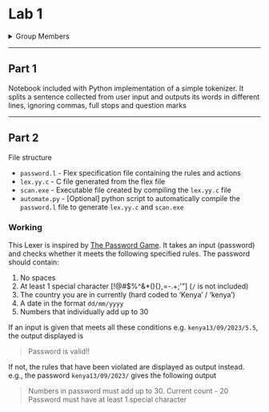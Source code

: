 # Lab 1

<details>
  <summary>Group Members</summary>

- 134338 
- 136047 
- 129277 
- 135114 
- 136809 
- 134022
- 135012
- 134469
</details>

---
## Part 1
Notebook included with Python implementation of a simple tokenizer. It splits a sentence collected from user input and outputs its words in different lines, ignoring commas, full stops and question marks

---
## Part 2

File structure

- `password.l` - Flex specification file containing the rules and actions
- `lex.yy.c` - C file generated from the flex file
- `scan.exe` -  Executable file created by compiling the `lex.yy.c` file
- `automate.py` - [Optional] python script to automatically compile the `password.l`  file to generate `lex.yy.c` and `scan.exe`

### Working

This Lexer is inspired by [The Password Game](https://neal.fun/password-game/). It takes an input (password) and checks whether it meets the following specified rules. The password should contain:

1. No spaces
2. At least 1 special character [!@#$%^&*(){},=-.+;'”] (`/` is not included)
3.  The country you are in currently (hard coded to ‘Kenya’ / ‘kenya’)
4. A date in the format `dd/mm/yyyy`
5. Numbers that individually add up to 30

If an input is given that meets all these conditions e.g. `kenya13/09/2023/5.5`, the output displayed is

> Password is valid!!

If not, the rules that have been violated are displayed as output instead. e.g., the password `kenya13/09/2023/` gives the following output

> Numbers in password must add up to 30. Current count - 20 <br>
> Password must have at least 1 special character

